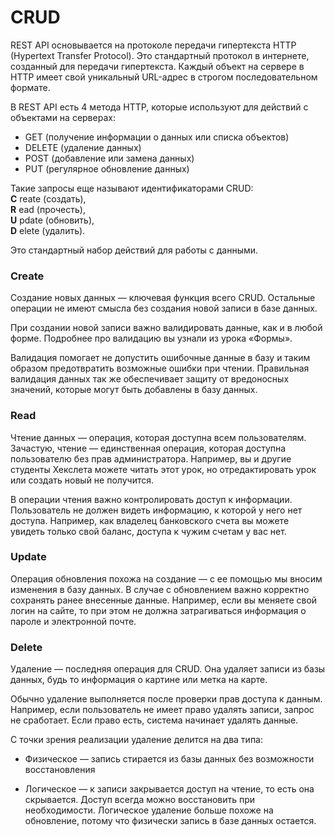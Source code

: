 # CRUD
REST API основывается на протоколе передачи гипертекста HTTP (Hypertext Transfer Protocol). Это стандартный протокол в интернете, созданный для передачи гипертекста. 
Каждый объект на сервере в HTTP имеет свой уникальный URL-адрес в строгом последовательном формате. 

В REST API есть 4 метода HTTP, которые используют для действий с объектами на серверах:

- GET (получение информации о данных или списка объектов)  
- DELETE (удаление данных)  
- POST (добавление или замена данных)  
- PUT (регулярное обновление данных)  

Такие запросы еще называют идентификаторами CRUD:  
__С__ reate (создать),   
__R__ ead (прочесть),  
__U__ pdate (обновить),   
__D__ elete (удалить).   

Это стандартный набор действий для работы с данными. 

### Create
Создание новых данных — ключевая функция всего CRUD. Остальные операции не имеют смысла без создания новой записи в базе данных.

При создании новой записи важно валидировать данные, как и в любой форме. Подробнее про валидацию вы узнали из урока «Формы».

Валидация помогает не допустить ошибочные данные в базу и таким образом предотвратить возможные ошибки при чтении. Правильная валидация данных так же обеспечивает защиту от вредоносных значений, которые могут быть добавлены в базу данных.

### Read
Чтение данных — операция, которая доступна всем пользователям. Зачастую, чтение — единственная операция, которая доступна пользователю без прав администратора. Например, вы и другие студенты Хекслета можете читать этот урок, но отредактировать урок или создать новый не получится.

В операции чтения важно контролировать доступ к информации. Пользователь не должен видеть информацию, к которой у него нет доступа. Например, как владелец банковского счета вы можете увидеть только свой баланс, доступа к чужим счетам у вас нет.

### Update
Операция обновления похожа на создание — с ее помощью мы вносим изменения в базу данных. В случае с обновлением важно корректно сохранять ранее внесенные данные. Например, если вы меняете свой логин на сайте, то при этом не должна затрагиваться информация о пароле и электронной почте.

### Delete
Удаление — последняя операция для CRUD. Она удаляет записи из базы данных, будь то информация о картине или метка на карте.

Обычно удаление выполняется после проверки прав доступа к данным. Например, если пользователь не имеет право удалять записи, запрос не сработает. Если право есть, система начинает удалять данные.

С точки зрения реализации удаление делится на два типа:

- Физическое — запись стирается из базы данных без возможности восстановления

- Логическое — к записи закрывается доступ на чтение, то есть она скрывается. Доступ всегда можно восстановить при необходимости. Логическое удаление больше похоже на обновление, потому что физически запись в базе данных остается.